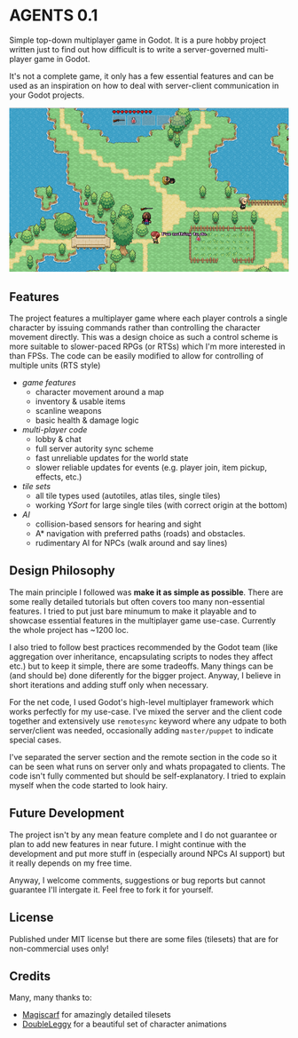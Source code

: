 # AGENTS 0.1

Simple top-down multiplayer game in Godot. It is a pure hobby project written just to find out how difficult is to write a server-governed multi-player game in Godot.

It's not a complete game, it only has a few essential features and can be used as an inspiration on how to deal with server-client communication in your Godot projects.

![screenshot](assets/screenshot.png)

## Features

The project features a multiplayer game where each player controls a single character by issuing commands rather than controlling the character movement directly.
This was a design choice as such a control scheme is more suitable to slower-paced RPGs (or RTSs) which I'm more interested in than FPSs.
The code can be easily modified to allow for controlling of multiple units (RTS style)

- *game features*
  - character movement around a map
  - inventory & usable items
  - scanline weapons
  - basic health & damage logic
- *multi-player code*
  - lobby & chat
  - full server autority sync scheme
  - fast unreliable updates for the world state
  - slower reliable updates for events (e.g. player join, item pickup, effects, etc.)
- *tile sets*
  - all tile types used (autotiles, atlas tiles, single tiles)
  - working *YSort* for large single tiles (with correct origin at the bottom)
- *AI*
  - collision-based sensors for hearing and sight
  - A* navigation with preferred paths (roads) and obstacles.
  - rudimentary AI for NPCs (walk around and say lines)
  
## Design Philosophy 

The main principle I followed was **make it as simple as possible**. There are some really detailed tutorials but often covers too many non-essential features. I tried to put just bare minumum to make it playable and to showcase essential features in the multiplayer game use-case. Currently the whole project has ~1200 loc.

I also tried to follow best practices recommended by the Godot team (like aggregation over inheritance, encapsulating scripts to nodes they affect etc.) but to keep it simple, there are some tradeoffs. Many things can be (and should be) done diferently for the bigger project. Anyway, I believe in short iterations and adding stuff only when necessary.

For the net code, I used Godot's high-level multiplayer framework which works perfectly for my use-case.
I've mixed the server and the client code together and extensively use `remotesync` keyword where any udpate to both server/client was needed, occasionally adding `master/puppet` to indicate special cases.

I've separated the server section and the remote section in the code so it can be seen what runs on server only and whats propagated to clients. The code isn't fully commented but should be self-explanatory. I tried to explain myself when the code started to look hairy.
  
## Future Development

The project isn't by any mean feature complete and I do not guarantee or plan to add new features in near future.
I might continue with the development and put more stuff in (especially around NPCs AI support) but it really depends on my free time.

Anyway, I welcome comments, suggestions or bug reports but cannot guarantee I'll intergate it. Feel free to fork it for yourself.

## License

Published under MIT license but there are some files (tilesets) that are for non-commercial uses only!

## Credits
Many, many thanks to:
- [Magiscarf](https://www.deviantart.com/magiscarf) for amazingly detailed tilesets 
- [DoubleLeggy](https://www.deviantart.com/doubleleggy) for a beautiful set of character animations
